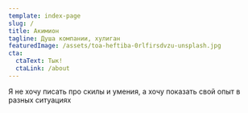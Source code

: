 ```yaml
---
template: index-page
slug: /
title: Акимион
tagline: Душа компании, хулиган
featuredImage: /assets/toa-heftiba-0rlfirsdvzu-unsplash.jpg
cta:
  ctaText: Тык!
  ctaLink: /about
---
```

Я не хочу писать про скилы и умения, а хочу показать свой опыт в разных ситуациях
